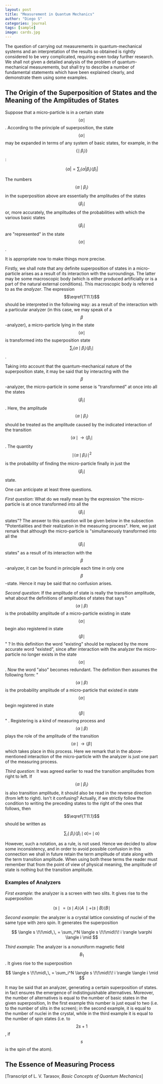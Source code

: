 ```yaml
---
layout: post
title: "Measurement in Quantum Mechanics"
author: "Diego S"
categories: journal
tags: [sample]
image: cards.jpg
---
```

The question of carrying out measurements in quantum-mechanical systems and an interpretation of the results so obtained is rightly considered to be very complicated, requiring even today further research. We shall not given a detailed analysis of the problem of quantum-mechanical measurements, but shall try to describe a number of fundamental statements which have been explained clearly, and demonstrate them using some examples. 

## The Origin of the Superposition of States and the Meaning of the Amplitudes of States

Suppose that a micro-particle is in a certain state $$\langle \alpha \mid $$. According to the principle of superposition, the state $$ \langle \alpha \mid $$ may be expanded in terms of any system of basic states, for example, in the $$ \{ \mid\!\! \beta_i \rangle \} $$:

$$
\begin{equation}\label{T11.1}
\langle  \alpha | = \sum_i \langle \alpha | \beta_i \rangle \langle \beta_i | \tag{1}
\end{equation}
$$

The numbers $$ \langle \alpha \!\!\mid\!\! \beta_i \rangle $$ in the superposition above are essentially the amplitudes of the states $$ \langle \beta_i \mid $$ or, more accurately, the amplitudes of the probabilities with which the various basic states $$ \langle \beta_i \mid $$ are "represented" in the state $$ \langle \alpha \mid $$.

It is appropriate now to make things more precise.

Firstly, we shall note that any definite superposition of states in a micro-particle arises as a result of its interaction with the surroundings. The latter may be some macroscopic body (which is either produced artificially or is a part of the natural external conditions). This macroscopic body is referred to as the _analyzer_. The expression $$\eqref{T11.1}$$ should be interpreted in the following way: as a result of the interaction with a particular analyzer (in this case, we may speak of a $$\beta $$-analyzer), a micro-particle lying in the state $$\langle \alpha \mid$$ is transformed into the superposition state $$\sum _i \langle \alpha \!\!\mid\!\! \beta_i \rangle \langle \beta_i \mid$$.

Taking into account that the quantum-mechanical nature of the superposition state, it may be said that by interacting with the $$\beta $$-analyzer, the micro-particle in some sense is "transformed" at once into all the states $$\langle \beta_i \mid$$. Here, the amplitude $$\langle \alpha \!\!\mid\!\! \beta_i \rangle$$ should be treated as the amplitude caused by the indicated interaction of the transition $$\langle \alpha \!\!\mid\, \rightarrow \langle \beta_i \mid $$. The quantity $$\mid \langle \alpha \!\!\mid\!\! \beta_i \rangle \mid^2 $$ is the probability of finding the micro-particle finally in just the $$\langle \beta_i \mid$$ state.

One can anticipate at least three questions.

_First question_: What do we really mean by the expression "the micro-particle is at once transformed into all the $$\langle \beta_i \mid $$ states"? The answer to this question will be given below in the subsection "Potentialities and their realization in the measuring process". Here, we just remark that although the micro-particle is "simultaneously transformed into all the $$\langle \beta_i \mid$$ states" as a result of its interaction with the $$\beta$$-analyzer, it can be found in principle each time in only one $$\beta $$-state. Hence it may be said that no confusion arises. 

_Second question_: If the amplitude of state is really the transition amplitude, what about the definitions of amplitudes of states that says "$$\langle \alpha \!\!\mid\!\! \beta \rangle$$ is the probability amplitude of a micro-particle existing in state $$\langle \alpha \mid$$ begin also registered in state $$\langle \beta \mid $$" ? In this definition the word "existing" should be replaced by the more accurate word "existed", since after interaction with the analyzer the micro-particle no longer exists in the state $$\langle \alpha \mid $$. Now the word "also" becomes redundant. The definition then assumes the following form: "$$\langle \alpha \!\!\mid\!\! \beta \rangle$$ is the probability amplitude of a micro-particle that existed in state $$\langle \alpha \mid$$ begin registered in state $$\langle \beta \mid $$" . Registering is a kind of measuring process and $$\langle \alpha \!\!\mid\!\! \beta \rangle$$ plays the role of the amplitude of the transition $$\langle \alpha \!\!\mid\, \rightarrow \langle \beta \mid $$ which takes place in this process. Here we remark that in the above-mentioned interaction of the micro-particle with the analyzer is just one part of the measuring process.

_Third question_: It was agreed earlier to read the transition amplitudes from right to left. If $$\langle \alpha \!\!\mid\!\! \beta_i \rangle$$ is also transition amplitude, it should also be read in the reverse direction (from left to right). Isn't it confusing? Actually, if we strictly follow the condition to writing the preceding states to the right of the ones that follows, then $$\eqref{T11.1}$$ should be written as

$$
\sum_i \mid\!\! \beta_i \rangle \langle \beta_i \!\!\mid\!\! \alpha \rangle = \,\mid\!\! \alpha \rangle
$$

However, such a notation, as a rule, is not used. Hence we decided to allow some inconsistency, and in order to avoid possible confusion in this connection we shall in future retain the term amplitude of state along with the term transition amplitude. When using both these terms the reader must remember that from the point of view of physical meaning, the amplitude of state is nothing but the transition amplitude.

### Examples of Analyzers

_First example_: the analyzer is a screen with two slits. It gives rise to the superposition

$$
\langle s \!\!\mid\,\, = \langle s \!\!\mid\!\! A \rangle \langle A \!\!\mid + \langle s \!\!\mid\!\! B \rangle \langle B \mid
$$

_Second example_: the analyzer is a crystal lattice consisting of nuclei of the same type with zero spin. It generates the superposition

$$
\langle s \!\!\mid\,\, =  \sum_i^N \langle s \!\!\mid\!\! i \rangle \varphi \langle i \mid
$$

_Third example_: The analyzer is a nonuniform magnetic field $$B_1 $$. It gives rise to the superposition

$$
\langle s \!\!\mid\,\, =  \sum_i^N \langle s \!\!\mid\!\! i \rangle \langle i \mid
$$

It may be said that an analyzer, generating a certain superposition of states. in fact ensures the emergence of indistinguishable alternatives. Moreover, the number of alternatives is equal to the number of basic states in the given superposition, In the first example this number is just equal to two (i.e. to the number of slits in the screen); in the second example, it is equal to the number of nuclei in the crystal, while in the third example it is equal to the number of spin states (i.e. to $$2s+1$$, if $$s$$ is the spin of the atom).

## The Essence of Measuring Process



[Transcript of L. V. Tarasov, *Basic Concepts of Quantum Mechanics*]